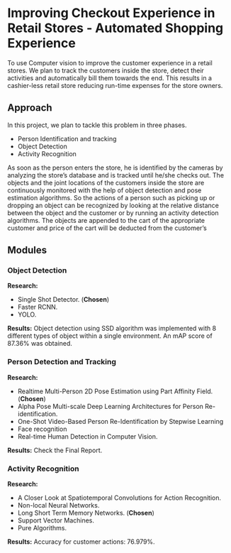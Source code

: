 
  
# Improving Checkout Experience in Retail Stores - Automated Shopping Experience

To use Computer vision to improve the customer experience in a retail stores. We plan to track the customers inside the store, detect their activities and automatically bill them towards the end. This results in a cashier-less retail store reducing run-time expenses for the store owners.

## Approach
In this project, we plan to tackle this problem in three phases.
- Person Identification and tracking
- Object Detection
- Activity Recognition

As soon as the person enters the store, he is identified by the cameras by analyzing the store’s database and is tracked until he/she checks out. The objects and the joint locations of the customers inside the store are
continuously monitored with the help of object detection and pose estimation algorithms. So the actions of a person such as picking up or dropping an object can be recognized by looking at the relative distance between the object and the customer or by running an activity detection algorithms. The objects are appended to the cart of the appropriate customer and price of the cart will be deducted from the customer’s

##  Modules
### Object Detection
**Research:** 
- Single Shot Detector. (**Chosen**)
- Faster RCNN.
- YOLO.

**Results:** Object detection using SSD algorithm was implemented with 8 different types of object within a single environment. An mAP score of 87.36% was obtained.

### Person Detection and Tracking
**Research:** 
- Realtime Multi-Person 2D Pose Estimation using Part Affinity Field. (**Chosen**)
- Alpha Pose Multi-scale Deep Learning Architectures for Person Re-identification.
- One-Shot Video-Based Person Re-Identification by Stepwise Learning
- Face recognition
- Real-time Human Detection in Computer Vision.

**Results:** Check the Final Report.

###  Activity Recognition
**Research:** 
- A Closer Look at Spatiotemporal Convolutions for Action Recognition.
- Non-local Neural Networks.
- Long Short Term Memory Networks. (**Chosen**)
- Support Vector Machines.
- Pure Algorithms.

**Results:** Accuracy for customer actions: 76.979%.

